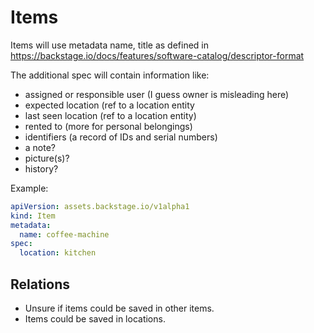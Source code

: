 # Items

Items will use metadata name, title as defined in https://backstage.io/docs/features/software-catalog/descriptor-format

The additional spec will contain information like:

- assigned or responsible user (I guess owner is misleading here)
- expected location (ref to a location entity
- last seen location (ref to a location entity)
- rented to (more for personal belongings)
- identifiers (a record of IDs and serial numbers)
- a note?
- picture(s)?
- history?

Example:

```yaml
apiVersion: assets.backstage.io/v1alpha1
kind: Item
metadata:
  name: coffee-machine
spec:
  location: kitchen
```

## Relations

- Unsure if items could be saved in other items.
- Items could be saved in locations.
